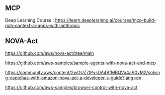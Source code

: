 ## MCP

Deep Learning Course :  https://learn.deeplearning.ai/courses/mcp-build-rich-context-ai-apps-with-anthropic



## NOVA-Act

https://github.com/aws/nova-act/tree/main

https://github.com/aws-samples/sample-agents-with-nova-act-and-mcp

https://community.aws/content/2wOUZ7tPvsDA4BfMBQVa4aA0vM2/solving-captchas-with-amazon-nova-act-a-developer-s-guide?lang=en

https://github.com/aws-samples/browser-control-with-nova-act
